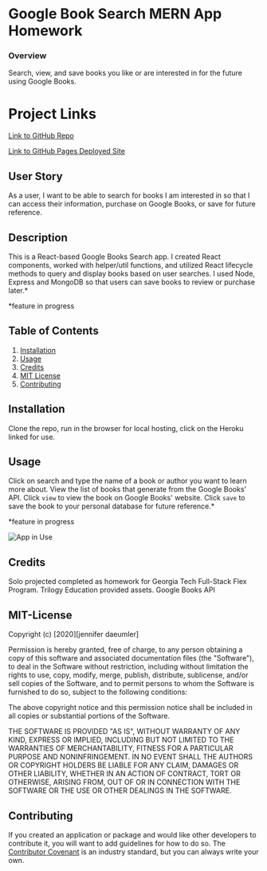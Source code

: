 # Google Book Search MERN App Homework

### Overview
Search, view, and save books you like or are interested in for the future using Google Books.

# Project Links
[Link to GitHub Repo](https://github.com/jenniferdaeumler/gt-mern-google-booksearch-app)

[Link to GitHub Pages Deployed Site](https://gt-mern-google-booksearch.herokuapp.com/)

## User Story
As a user, I want to be able to search for books I am interested in so that I can access their information, purchase on Google Books, or save for future reference.


## Description
This is a React-based Google Books Search app. I created React components, worked with helper/util functions, and utilized React lifecycle methods to query and display books based on user searches. I used Node, Express and MongoDB so that users can save books to review or purchase later.*

*feature in progress


## Table of Contents

1. [Installation](#installation)
2. [Usage](#usage)
3. [Credits](#credits)
4. [MIT License](#mit-license)
5. [Contributing](#contributing)

## Installation
Clone the repo, run in the browser for local hosting, click on the Heroku linked for use.  

## Usage
Click on search and type the name of a book or author you want to learn more about.  View the list of books that generate from the Google Books' API.  Click `view` to view the book on Google Books' website.  Click `save` to save the book to your personal database for future reference.*

*feature in progress

![App in Use](https://media3.giphy.com/media/Ici0j1pb3UJJ7jVbQ8/200w.webp) 


## Credits

Solo projected completed as homework for Georgia Tech Full-Stack Flex Program.
Trilogy Education provided assets.
Google Books API

## MIT-License

Copyright (c) [2020][jennifer daeumler]

Permission is hereby granted, free of charge, to any person obtaining a copy
of this software and associated documentation files (the "Software"), to deal
in the Software without restriction, including without limitation the rights
to use, copy, modify, merge, publish, distribute, sublicense, and/or sell
copies of the Software, and to permit persons to whom the Software is
furnished to do so, subject to the following conditions:

The above copyright notice and this permission notice shall be included in all
copies or substantial portions of the Software.

THE SOFTWARE IS PROVIDED "AS IS", WITHOUT WARRANTY OF ANY KIND, EXPRESS OR
IMPLIED, INCLUDING BUT NOT LIMITED TO THE WARRANTIES OF MERCHANTABILITY,
FITNESS FOR A PARTICULAR PURPOSE AND NONINFRINGEMENT. IN NO EVENT SHALL THE
AUTHORS OR COPYRIGHT HOLDERS BE LIABLE FOR ANY CLAIM, DAMAGES OR OTHER
LIABILITY, WHETHER IN AN ACTION OF CONTRACT, TORT OR OTHERWISE, ARISING FROM,
OUT OF OR IN CONNECTION WITH THE SOFTWARE OR THE USE OR OTHER DEALINGS IN THE
SOFTWARE.

## Contributing

If you created an application or package and would like other developers to contribute it, you will want to add guidelines for how to do so. The [Contributor Covenant](https://www.contributor-covenant.org/) is an industry standard, but you can always write your own.